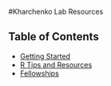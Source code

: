 #Kharchenko Lab Resources

## Table of Contents
- [Getting Started](Getting_Started.md)
- [R Tips and Resources](R_Tips_and_Resources.md)
- [Fellowships](Fellowships.md)
